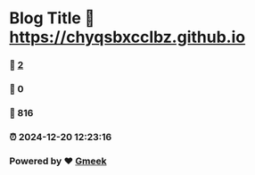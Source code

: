 # Blog Title :link: https://chyqsbxcclbz.github.io 
### :page_facing_up: [2](https://chyqsbxcclbz.github.io/tag.html) 
### :speech_balloon: 0 
### :hibiscus: 816 
### :alarm_clock: 2024-12-20 12:23:16 
### Powered by :heart: [Gmeek](https://github.com/Meekdai/Gmeek)
